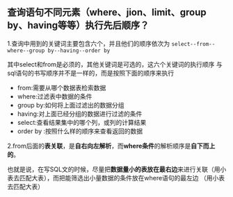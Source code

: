 ## 查询语句不同元素（where、jion、limit、group by、having等等）执行先后顺序？

1.查询中用到的关键词主要包含六个，并且他们的顺序依次为 `select--from--where--group by--having--order by`

其中select和from是必须的，其他关键词是可选的，这六个关键词的执行顺序 与sql语句的书写顺序并不是一样的，而是按照下面的顺序来执行

* from:需要从哪个数据表检索数据
* where:过滤表中数据的条件
* group by:如何将上面过滤出的数据分组
* having:对上面已经分组的数据进行过滤的条件
* select:查看结果集中的哪个列，或列的计算结果
* order by :按照什么样的顺序来查看返回的数据

2.from后面的**表关联**，是**自右向左解析**，而**where条件**的解析顺序是**自下而上的**。

也就是说，在写SQL文的时候，尽量把**数据量小的表放在最右边**来进行关联（用小表去匹配大表），而把能筛选出小量数据的条件放在where语句的最左边 （用小表去匹配大表）

